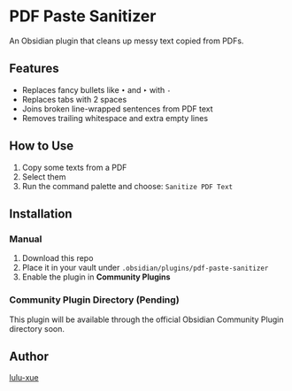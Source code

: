 # PDF Paste Sanitizer

An Obsidian plugin that cleans up messy text copied from PDFs.

## Features

- Replaces fancy bullets like `•` and `‣` with `-`
- Replaces tabs with 2 spaces
- Joins broken line-wrapped sentences from PDF text
- Removes trailing whitespace and extra empty lines

## How to Use

1. Copy some texts from a PDF
2. Select them
3. Run the command palette and choose: `Sanitize PDF Text`

## Installation

### Manual

1. Download this repo
2. Place it in your vault under `.obsidian/plugins/pdf-paste-sanitizer`
3. Enable the plugin in **Community Plugins**

### Community Plugin Directory (Pending)

This plugin will be available through the official Obsidian Community Plugin directory soon.

## Author

[lulu-xue](https://github.com/lu-lu-xue)